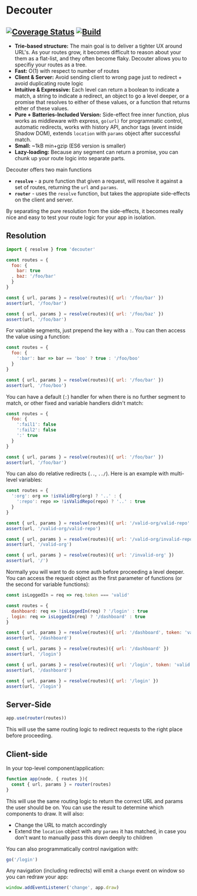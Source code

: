 # Decouter

## [![Coverage Status](https://coveralls.io/repos/pemrouz/decouter/badge.svg?branch=master)](https://coveralls.io/r/pemrouz/decouter?branch=master) [![Build](https://api.travis-ci.org/pemrouz/decouter.svg)](https://travis-ci.org/pemrouz/decouter)

* **Trie-based structure:** The main goal is to deliver a tighter UX around URL's. As your routes grow, it becomes difficult to reason about your them as a flat-list, and they often become flaky. Decouter allows you to specifiy your routes as a tree.
* **Fast:** O(1) with respect to number of routes
* **Client & Server:** Avoid sending client to wrong page just to redirect + avoid duplicating route logic
* **Intuitive & Expressive:** Each level can return a boolean to indicate a match, a string to indicate a redirect, an object to go a level deeper, or a promise that resolves to either of these values, or a function that returns either of these values.
* **Pure + Batteries-Included Version:** Side-effect free inner function, plus works as middleware with express, `go(url)` for programmatic control, automatic redirects, works with history API, anchor tags (event inside Shadow DOM), extends `location` with `params` object after successful match.
* **Small:** ~1kB min+gzip (ES6 version is smaller)
* **Lazy-loading:** Because any segment can return a promise, you can chunk up your route logic into separate parts.

Decouter offers two main functions
* **`resolve`** - a pure function that given a request, will resolve it against a set of routes, returning the `url` and `params`.
* **`router`** - uses the `resolve` function, but takes the appropiate side-effects on the client and server.

By separating the pure resolution from the side-effects, it becomes really nice and easy to test your route logic for your app in isolation.

## Resolution

```js
import { resolve } from 'decouter'

const routes = {
  foo: {
    bar: true
  , baz: '/foo/bar'
  }
}

const { url, params } = resolve(routes)({ url: '/foo/bar' })
assert(url, '/foo/bar')

const { url, params } = resolve(routes)({ url: '/foo/baz' })
assert(url, '/foo/bar')
```

For variable segments, just prepend the key with a `:`. You can then access the value using a function:

```js
const routes = {
  foo: {
    ':bar': bar => bar == 'boo' ? true : '/foo/boo'
  }
}

const { url, params } = resolve(routes)({ url: '/foo/bar' })
assert(url, '/foo/boo')
```

You can have a default (`:`) handler for when there is no further segment to match, or other fixed and variable handlers didn't match:

```js
const routes = {
  foo: {
    ':fail1': false
    ':fail2': false
    ':' true
  }
}

const { url, params } = resolve(routes)({ url: '/foo/bar' })
assert(url, '/foo/bar')
```

You can also do relative redirects (`..`, `../`). Here is an example with multi-level variables:

```js
const routes = {
  ':org': org => !isValidOrg(org) ? '..' : {
    ':repo': repo => !isValidRepo(repo) ? '..' : true
  }
}

const { url, params } = resolve(routes)({ url: '/valid-org/valid-repo' })
assert(url, '/valid-org/valid-repo')

const { url, params } = resolve(routes)({ url: '/valid-org/invalid-repo' })
assert(url, '/valid-org')

const { url, params } = resolve(routes)({ url: '/invalid-org' })
assert(url, '/')
```

Normally you will want to do some auth before proceeding a level deeper. You can access the request object as the first parameter of functions (or the second for variable functions):

```js
const isLoggedIn = req => req.token === 'valid'

const routes = {
  dashboard: req => !isLoggedIn(req) ? '/login' : true
, login: req => isLoggedIn(req) ? '/dashboard' : true
}

const { url, params } = resolve(routes)({ url: '/dashboard', token: 'valid' })
assert(url, '/dashboard')

const { url, params } = resolve(routes)({ url: '/dashboard' })
assert(url, '/login')

const { url, params } = resolve(routes)({ url: '/login', token: 'valid' })
assert(url, '/dashboard')

const { url, params } = resolve(routes)({ url: '/login' })
assert(url, '/login')
```

## Server-Side

```js
app.use(router(routes))
```

This will use the same routing logic to redirect requests to the right place before proceeding.

## Client-side

In your top-level component/application:

```js
function app(node, { routes }){
  const { url, params } = router(routes) 
}
```

This will use the same routing logic to return the correct URL and params the user should be on. You can use the result to determine which components to draw. It will also: 

* Change the URL to match accordingly
* Extend the `location` object with any `params` it has matched, in case you don't want to manually pass this down deeply to children

You can also programmatically control navigation with:

```js
go('/login')
```

Any navigation (including redirects) will emit a `change` event on window so you can redraw your app:

```js
window.addEventListener('change', app.draw)
```